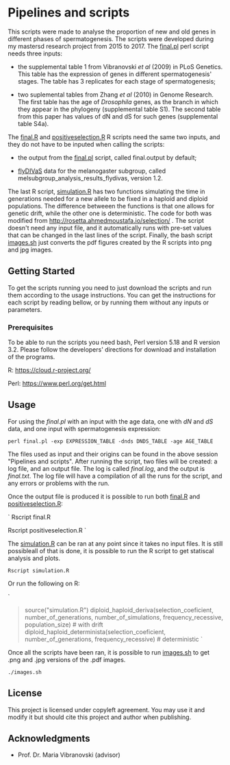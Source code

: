 # Pipelines and scripts


This scripts were made to analyse the proportion of new and old genes in different phases of spermatogenesis. The scripts were developed during my mastersd research project from 2015 to 2017. 
The [final.pl](final.pl) perl script needs three inputs: 

- the supplemental table 1 from Vibranovski _et al_ (2009) in PLoS Genetics. This table has the expression of genes in different spermatogenesis' stages. The table has 3 replicates for each stage of spermatogenesis;

- two suplemental tables from Zhang _et al_ (2010) in Genome Research. The first table has the age of _Drosophila_ genes, as the branch in which they appear in the phylogeny (supplemental table S1). The second table from this paper has values of dN and dS for such genes (supplemental table S4a).

The [final.R](final.R) and [positiveselection.R](positiveselection.R) R scripts need the same two inputs, and they do not have to be inputed when calling the scripts:

- the output from the [final.pl](final.pl) script, called final.output by default;

- [flyDIVaS](http://www.flydivas.info/) data for the melanogaster subgroup, called melsubgroup_analysis_results_flydivas, version 1.2.

The last R script, [simulation.R](simulation.R) has two functions simulating the time in generations needed for a new allele to be fixed in a haploid and diploid populations. The difference betweeen the functions is that one allows for genetic drift, while the other one is deterministic. The code for both was modified from http://rosetta.ahmedmoustafa.io/selection/ . The script doesn't need any input file, and it automatically runs with pre-set values that can be changed in the last lines of the script.
Finally, the bash script [images.sh](images.sh) just converts the pdf figures created by the R scripts into png and jpg images.


## Getting Started

To get the  scripts running you need to just download the scripts and run them according to the usage instructions. You can get the instructions for each script by reading bellow, or by running them without any inputs or parameters.

### Prerequisites

To be able to run the scripts you need bash, Perl version 5.18 and R version 3.2. Please follow the developers' directions for download and installation of the programs.

R: https://cloud.r-project.org/

Perl: https://www.perl.org/get.html


## Usage

For using the *final.pl* with an input with the age data, one with _dN_ and _dS_ data, and one input with spermatogenesis expression:

`
perl final.pl -exp EXPRESSION_TABLE -dnds DNDS_TABLE -age AGE_TABLE
`

The files used as input and their origins can be found in the above session "Pipelines and scripts".
After running the script, two files will be created: a log file, and an output file. The log is called *final.log*, and the output is *final.txt*. The log file will have a compilation of all the runs for the script, and any errors or problems with the run.

Once the output file is produced it is possible to run both [final.R](final.R) and [positiveselection.R](positiveselection.R):

`
Rscript final.R

Rscript positiveselection.R
`

The [simulation.R](simulation.R) can be ran at any point since it takes no input files. It is still possibleall of that is done, it is possible to run the R script to get statiscal analysis and plots.

`
Rscript simulation.R
`

Or run the following on R:

`
> source("simulation.R")
> diploid_haploid_deriva(selection_coeficient, number_of_generations, number_of_simulations, frequency_recessive, population_size) # with drift
> diploid_haploid_determinista(selection_coeficient, number_of_generations, frequency_recessive) # deterministic
`

Once all the scripts have been ran, it is possible to run [images.sh](images.sh) to get .png and .jpg versions of the .pdf images.


`
./images.sh
`


## License

This project is licensed under copyleft agreement. You may use it and modify it but should cite this project and author when publishing.

## Acknowledgments

* Prof. Dr. Maria Vibranovski (advisor)
